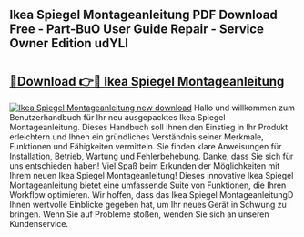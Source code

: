 ## Ikea Spiegel Montageanleitung PDF Download Free - Part-BuO User Guide Repair - Service Owner Edition udYLl

# <h2><a href="http://df8kso.blite.top/?on=Ikea+Spiegel+Montageanleitung">🔗Download 👉🔴 Ikea Spiegel Montageanleitung</a></h2>

[![Ikea Spiegel Montageanleitung new download](https://i.imgur.com/lujVjoI.png)](http://df8kso.blite.top/?on=Ikea+Spiegel+Montageanleitung)
Hallo und willkommen zum Benutzerhandbuch für Ihr neu ausgepacktes Ikea Spiegel Montageanleitung. Dieses Handbuch soll Ihnen den Einstieg in Ihr Produkt erleichtern und Ihnen ein gründliches Verständnis seiner Merkmale, Funktionen und Fähigkeiten vermitteln. Sie finden klare Anweisungen für Installation, Betrieb, Wartung und Fehlerbehebung. Danke, dass Sie sich für uns entschieden haben! Viel Spaß beim Erkunden der Möglichkeiten mit Ihrem neuen Ikea Spiegel Montageanleitung! Dieses innovative Ikea Spiegel Montageanleitung bietet eine umfassende Suite von Funktionen, die Ihren Workflow optimieren. Wir hoffen, dass das Ikea Spiegel MontageanleitungD Ihnen wertvolle Einblicke gegeben hat, um Ihr neues Gerät in Schwung zu bringen. Wenn Sie auf Probleme stoßen, wenden Sie sich an unseren Kundenservice.
